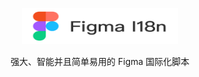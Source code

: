 <p align="center">
  <img width="250" height="58" src="./docs/figma-i18n-logo.png" alt="i18n.js">
</p>

<p align="center">
  强大、智能并且简单易用的 Figma 国际化脚本
</p>
